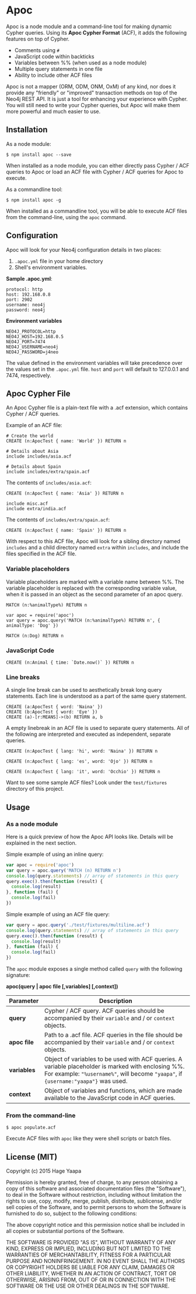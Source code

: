 Apoc
====

Apoc is a node module and a command-line tool for making dynamic Cypher queries. Using its **Apoc Cypher Format** (ACF), it adds the following features on top of Cypher.

* Comments using `#`
* JavaScript code within backticks
* Variables between %% (when used as a node module)
* Multiple query statements in one file
* Ability to include other ACF files

Apoc is not a mapper (ORM, ODM, ONM, OxM) of any kind, nor does it provide any "friendly" or "improved" transaction methods on top of the Neo4j REST API. It is just a tool for enhancing your experience with Cypher. You will still need to write your Cypher queries, but Apoc will make them more powerful and much easier to use.

## Installation

As a node module:

```
$ npm install apoc --save
```

When installed as a node module, you can either directly pass Cypher / ACF queries to Apoc or load an ACF file with Cypher / ACF queries for Apoc to execute.

As a commandline tool:

```
$ npm install apoc -g
```

When installed as a commandline tool, you will be able to execute ACF files from the command-line, using the `apoc` command.

## Configuration

Apoc will look for your Neo4j configuration details in two places:

1. `.apoc.yml` file in your home directory
2. Shell's environment variables.

**Sample .apoc.yml**:

```
protocol: http
host: 192.168.0.8
port: 2902
username: neo4j
password: neo4j
```

**Environment variables**

```
NEO4J_PROTOCOL=http
NEO4J_HOST=192.168.0.5
NEO4J_PORT=7474
NEO4J_USERNAME=neo4j
NEO4J_PASSWORD=j4neo
```

The value defined in the environment variables will take precedence over the values set in the `.apoc.yml` file. `host` and `port` will default to 127.0.0.1 and 7474, respectively.

## Apoc Cypher File

An Apoc Cypher file is a plain-text file with a .acf extension, which contains Cypher / ACF queries.

Example of an ACF file:

```
# Create the world
CREATE (n:ApocTest { name: 'World' }) RETURN n

# Details about Asia
include includes/asia.acf

# Details about Spain
include includes/extra/spain.acf
```

The contents of `includes/asia.acf`:

```
CREATE (n:ApocTest { name: 'Asia' }) RETURN n

include misc.acf
include extra/india.acf
```

The contents of `includes/extra/spain.acf`:

```
CREATE (n:ApocTest { name: 'Spain' }) RETURN n
```

With respect to this ACF file, Apoc will look for a sibling directory named `includes` and a child directory named `extra` within `includes`, and include the files specified in the ACF file.

### Variable placeholders

Variable placeholders are marked with a variable name between %%. The variable placeholder is replaced with the corresponding variable value, when it is passed in an object as the second parameter of an apoc query.

```
MATCH (n:%animalType%) RETURN n
```

```
var apoc = require('apoc')
var query = apoc.query('MATCH (n:%animalType%) RETURN n', { animalType: 'Dog' })
```

```
MATCH (n:Dog) RETURN n
```

### JavaScript Code

```
CREATE (n:Animal { time: `Date.now()` }) RETURN n
```

### Line breaks

A single line break can be used to aesthetically break long query statements. Each line is understood as a part of the same query statement.

```
CREATE (a:ApocTest { word: 'Naina' })
CREATE (b:ApocTest { word: 'Eye' })
CREATE (a)-[r:MEANS]->(b) RETURN a, b
```

A empty linebreak in an ACF file is used to separate query statements. All of the following are interpreted and executed as independent, separate queries.

```
CREATE (n:ApocTest { lang: 'hi', word: 'Naina' }) RETURN n

CREATE (n:ApocTest { lang: 'es', word: 'Ojo' }) RETURN n

CREATE (n:ApocTest { lang: 'it', word: 'Occhio' }) RETURN n
```

Want to see some sample ACF files? Look under the `test/fixtures` directory of this project.

## Usage

### As a node module

Here is a quick preview of how the Apoc API looks like. Details will be explained in the next section.

Simple example of using an inline query:

```js
var apoc = require('apoc')
var query = apoc.query('MATCH (n) RETURN n')
console.log(query.statements) // array of statements in this query
query.exec().then(function (result) {
  console.log(result)
}, function (fail) {
  console.log(fail)
})
```

Simple example of using an ACF file query:

```js
var query = apoc.query('./test/fixtures/multiline.acf')
console.log(query.statements) // array of statements in this query
query.exec().then(function (result) {
  console.log(result)
}, function (fail) {
  console.log(fail)
})
```

The `apoc` module exposes a single method called `query` with the following signature:

**apoc(query | apoc file [,variables] [,context])**

|Parameter|Description
|----|----------
|**query**| Cypher / ACF query. ACF queries should be accompanied by their `variable` and / or `context` objects.
|**apoc file**| Path to a .acf file. ACF queries in the file should be accompanied by their `variable` and / or `context` objects.
|**variables**| Object of variables to be used with ACF queries. A variable placeholder is marked with enclosing %%. For example: `"%username%"`, will become `"yaapa"`, if `{username:"yaapa"}` was used.
|**context**| Object of variables and functions, which are made available to the JavaScript code in ACF queries.

### From the command-line

```
$ apoc populate.acf
```

Execute ACF files with `apoc` like they were shell scripts or batch files.

## License (MIT)

Copyright (c) 2015 Hage Yaapa

Permission is hereby granted, free of charge, to any person obtaining a copy
of this software and associated documentation files (the "Software"), to deal
in the Software without restriction, including without limitation the rights
to use, copy, modify, merge, publish, distribute, sublicense, and/or sell
copies of the Software, and to permit persons to whom the Software is
furnished to do so, subject to the following conditions:

The above copyright notice and this permission notice shall be included in all
copies or substantial portions of the Software.

THE SOFTWARE IS PROVIDED "AS IS", WITHOUT WARRANTY OF ANY KIND, EXPRESS OR
IMPLIED, INCLUDING BUT NOT LIMITED TO THE WARRANTIES OF MERCHANTABILITY,
FITNESS FOR A PARTICULAR PURPOSE AND NONINFRINGEMENT. IN NO EVENT SHALL THE
AUTHORS OR COPYRIGHT HOLDERS BE LIABLE FOR ANY CLAIM, DAMAGES OR OTHER
LIABILITY, WHETHER IN AN ACTION OF CONTRACT, TORT OR OTHERWISE, ARISING FROM,
OUT OF OR IN CONNECTION WITH THE SOFTWARE OR THE USE OR OTHER DEALINGS IN THE
SOFTWARE.
